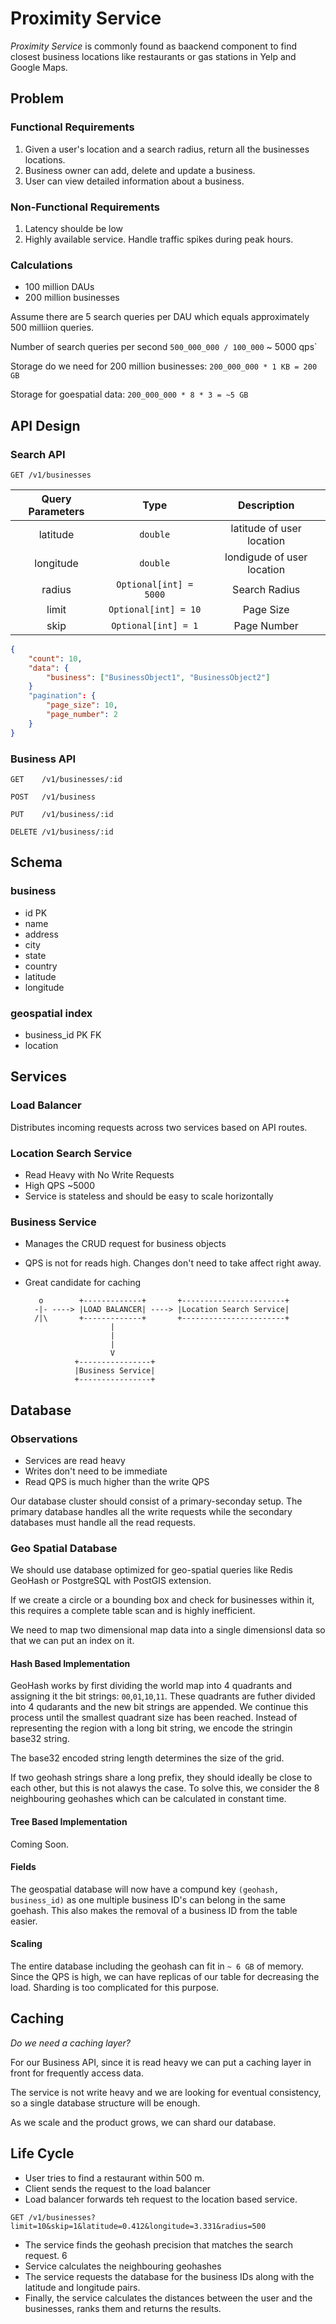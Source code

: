# Proximity Service

*Proximity Service* is commonly found as baackend component to find closest business locations like restaurants or gas stations in Yelp and Google Maps.

## Problem

### Functional Requirements

1. Given a user's location and a search radius, return all the businesses locations.
2. Business owner can add, delete and update a business.
3. User can view detailed information about a business.

### Non-Functional Requirements

1. Latency shoulde be low
2. Highly available service. Handle traffic spikes during peak hours.

### Calculations

* 100 million DAUs
* 200 million businesses

Assume there are 5 search queries per DAU which equals approximately 500 milliion queries.

Number of search queries per second `500_000_000 / 100_000` ~ 5000 qps`

Storage do we need for 200 million businesses: `200_000_000 * 1 KB = 200 GB`

Storage for goespatial data: `200_000_000 * 8 * 3 = ~5 GB`

## API Design

### Search API

`GET /v1/businesses`

| Query Parameters |         Type           |      Description           |
|   :---:          |         :---:          |         :---:              |
| latitude         | `double`               | latitude of user location  |
| longitude        | `double`               | londigude of user location |
| radius           | `Optional[int] = 5000` | Search Radius              |
| limit            | `Optional[int] = 10`   | Page Size                  |
| skip             | `Optional[int] = 1`    | Page Number                |

```json
{
    "count": 10,
    "data": {
        "business": ["BusinessObject1", "BusinessObject2"]
    }
    "pagination": {
        "page_size": 10,
        "page_number": 2
    }
}
```

### Business API

`GET    /v1/businesses/:id`

`POST   /v1/business`

`PUT    /v1/business/:id`

`DELETE /v1/business/:id`


## Schema

### business

- id PK
- name
- address
- city
- state
- country
- latitude
- longitude

### geospatial index

- business_id PK FK
- location


## Services

### Load Balancer

Distributes incoming requests across two services based on API routes.

### Location Search Service

* Read Heavy with No Write Requests
* High QPS ~5000
* Service is stateless and should be easy to scale horizontally


### Business Service

* Manages the CRUD request for business objects
* QPS is not for reads high. Changes don't need to take affect right away.
* Great candidate for caching

         o        +-------------+       +-----------------------+
        -|- ----> |LOAD BALANCER| ----> |Location Search Service| 
        /|\       +-------------+       +-----------------------+
                         |
                         |
                         |
                         V
                 +----------------+
                 |Business Service|
                 +----------------+

## Database

### Observations

- Services are read heavy
- Writes don't need to be immediate
- Read QPS is much higher than the write QPS

Our database cluster should consist of a primary-seconday setup. The primary database handles all the write requests while the secondary databases must handle all the read requests.

### Geo Spatial Database

We should use database optimized for geo-spatial queries like Redis GeoHash or PostgreSQL with PostGIS extension.

If we create a circle or a bounding box and check for businesses within it, this requires a complete table scan and is highly inefficient. 

We need to map two dimensional map data into a single dimensionsl data so that we can put an index on it.

#### Hash Based Implementation

GeoHash works by first dividing the world map into 4 quadrants and assigning it the bit strings: `00`,`01`,`10`,`11`. These quadrants are futher divided into 4 qudarants and the new bit strings are appended. We continue this process until the smallest quadrant size has been reached. Instead of representing the region with a long bit string, we encode the stringin base32 string.

The base32 encoded string length determines the size of the grid.

If two geohash strings share a long prefix, they should ideally be close to each other, but this is not alawys the case. To solve this, we consider the 8 neighbouring geohashes which can be calculated in constant time.

#### Tree Based Implementation

Coming Soon.

#### Fields

The geospatial database will now have a compund key `(geohash, business_id)` as one multiple business ID's can belong in the same goehash. This also makes the removal of a business ID from the table easier.

#### Scaling

The entire database including the geohash can fit in `~ 6 GB` of memory. Since the QPS is high, we can have replicas of our table for decreasing the load. Sharding is too complicated for this purpose.

## Caching

*Do we need a caching layer?*

For our Business API, since it is read heavy we can put a caching layer in front for frequently access data.

The service is not write heavy and we are looking for eventual consistency, so a single database structure will be enough.

As we scale and the product grows, we can shard our database.

## Life Cycle

- User tries to find a restaurant within 500 m.
- Client sends the request to the load balancer
- Load balancer forwards teh request to the location based service.

`GET /v1/businesses?limit=10&skip=1&latitude=0.412&longitude=3.331&radius=500`

- The service finds the geohash precision that matches the search request. 6
- Service calculates the neighbouring geohashes
- The service requests the database for the business IDs along with the latitude and longitude pairs.
- Finally, the service calculates the distances between the user and the businesses, ranks them and returns the results.

